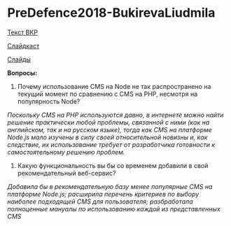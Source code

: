 # PreDefence2018-BukirevaLiudmila

[Текст ВКР](https://drive.google.com/file/d/1PIvOvxQqvvGfEBpbwxDsPea9rGm21Cf3/view?usp=sharing)

[Слайдкаст](https://youtu.be/Jq1T2jd8-Ec)

[Слайды](https://drive.google.com/file/d/1n8J8MUxQBjmbIQ2SvMtE8cKJvbkojLcQ/view?usp=sharing)  

**Вопросы:**
1. Почему использование CMS на Node не так распространено на текущий момент по сравнению с CMS на PHP, несмотря на популярность Node?

_Поскольку CMS на PHP используются давно, в интернете можно найти решение практически любой проблемы, связанной с ними (как на английском, так и на русском языке), тогда как CMS на платформе Node.js мало изучены в силу своей относительной новизны и, как следствие, их использование требует от разработчика готовности к самостоятельному решению проблем._

1. Какую функциональность вы бы со временем добавили в свой рекомендательный веб-сервис?

_Добавила бы в рекомендательную базу менее популярные CMS на платформе Node.js; расширила перечень критериев по выбору наиболее подходящей CMS для пользователя; разбработала полноценные мануалы по использованию каждой из представленных CMS_
